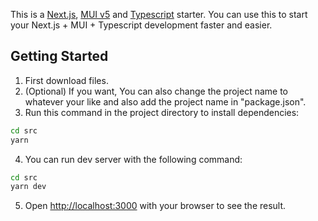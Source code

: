 This is a [Next.js](https://nextjs.org/), [MUI v5](https://mui.com/) and [Typescript](https://github.com/microsoft/TypeScript) starter. You can use this to start your Next.js + MUI + Typescript development faster and easier.

## Getting Started

1. First download files.
2. (Optional) If you want, You can also change the project name to whatever your like and also add the project name in "package.json".
3. Run this command in the project directory to install dependencies:

```bash
cd src
yarn
```

4. You can run dev server with the following command:

```bash
cd src
yarn dev
```

5. Open [http://localhost:3000](http://localhost:3000) with your browser to see the result.
